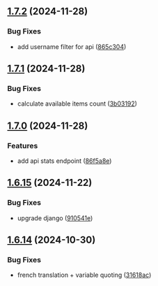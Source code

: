 ## [1.7.2](https://github.com/l4rm4nd/VoucherVault/compare/v1.7.1...v1.7.2) (2024-11-28)


### Bug Fixes

* add username filter for api ([865c304](https://github.com/l4rm4nd/VoucherVault/commit/865c3046af23ee26ebda5123f1300564b43b206f))

## [1.7.1](https://github.com/l4rm4nd/VoucherVault/compare/v1.7.0...v1.7.1) (2024-11-28)


### Bug Fixes

* calculate available items count ([3b03192](https://github.com/l4rm4nd/VoucherVault/commit/3b0319246997a6cff871512c399fa208c92d4faf))

## [1.7.0](https://github.com/l4rm4nd/VoucherVault/compare/v1.6.15...v1.7.0) (2024-11-28)


### Features

* add api stats endpoint ([86f5a8e](https://github.com/l4rm4nd/VoucherVault/commit/86f5a8ef01a7e4a2fa0527e522cbe04ffb21a417))

## [1.6.15](https://github.com/l4rm4nd/VoucherVault/compare/v1.6.14...v1.6.15) (2024-11-22)


### Bug Fixes

* upgrade django ([910541e](https://github.com/l4rm4nd/VoucherVault/commit/910541e65d68e549efee9934563bcfe0d11a3d94))

## [1.6.14](https://github.com/l4rm4nd/VoucherVault/compare/v1.6.13...v1.6.14) (2024-10-30)


### Bug Fixes

* french translation + variable quoting ([31618ac](https://github.com/l4rm4nd/VoucherVault/commit/31618ace8f9b360632573a45b161fe326b0ce1df))


